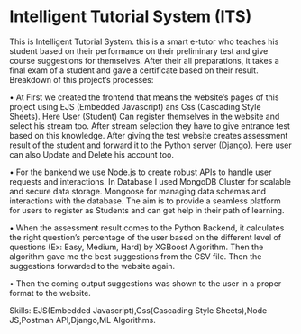 # Intelligent Tutorial System (ITS)
This is Intelligent Tutorial System. this is a smart e-tutor who teaches his student based on their performance on their preliminary test and give course suggestions for themselves. After their all preparations, it takes a final exam of a student and gave a certificate based on their result. Breakdown of this project’s processes: 

•	At First we created the frontend that means the website’s pages of this project using EJS (Embedded Javascript) ans Css (Cascading Style Sheets). Here User (Student) Can register themselves in the website and select his stream too. After stream selection they have to give entrance test based on this knowledge. After giving the test website creates assessment result of the student and forward it to the Python server (Django). Here user can also Update and Delete his account too.

•	For the bankend we use Node.js to create robust APIs to handle user requests and interactions. In Database I used MongoDB Cluster for scalable and secure data storage. Mongoose for managing data schemas and interactions with the database. The aim is to provide a seamless platform for users to register as Students and can get help in their path of learning.

•	When the assessment result comes to the Python Backend, it calculates the right question’s percentage of the user based on the different level of questions (Ex: Easy, Medium, Hard) by XGBoost Algorithm. Then the algorithm gave me the best suggestions from the CSV file. Then the suggestions forwarded to the website again.  

•	Then the coming output suggestions was shown to the user in a proper format to the website.


Skills: EJS(Embedded Javascript),Css(Cascading Style Sheets),Node JS,Postman API,Django,ML Algorithms.
